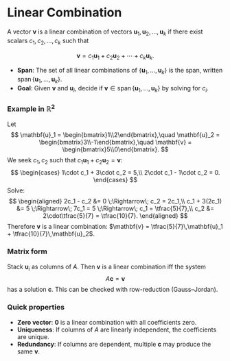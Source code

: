 # Linear Combination

A vector $\mathbf{v}$ is a linear combination of vectors $\mathbf{u}_1,\mathbf{u}_2,\dots,\mathbf{u}_k$ if there exist scalars $c_1, c_2, \dots, c_k$ such that

$$
\mathbf{v} = c_1\mathbf{u}_1 + c_2\mathbf{u}_2 + \cdots + c_k\mathbf{u}_k.
$$

- **Span**: The set of all linear combinations of $\{\mathbf{u}_1,\dots,\mathbf{u}_k\}$ is the span, written $\operatorname{span}\{\mathbf{u}_1,\dots,\mathbf{u}_k\}$.
- **Goal**: Given $\mathbf{v}$ and $\mathbf{u}_i$, decide if $\mathbf{v}\in\operatorname{span}\{\mathbf{u}_1,\dots,\mathbf{u}_k\}$ by solving for $c_i$.

### Example in $\mathbb{R}^2$
Let
$$
\mathbf{u}_1 = \begin{bmatrix}1\\2\end{bmatrix},\quad
\mathbf{u}_2 = \begin{bmatrix}3\\-1\end{bmatrix},\quad
\mathbf{v}   = \begin{bmatrix}5\\0\end{bmatrix}.
$$
We seek $c_1,c_2$ such that $c_1\mathbf{u}_1 + c_2\mathbf{u}_2 = \mathbf{v}$:
$$
\begin{cases}
1\cdot c_1 + 3\cdot c_2 = 5,\\
2\cdot c_1 - 1\cdot c_2 = 0.
\end{cases}
$$
Solve:
$$
\begin{aligned}
2c_1 - c_2 &= 0 \;\Rightarrow\; c_2 = 2c_1,\\
c_1 + 3(2c_1) &= 5 \;\Rightarrow\; 7c_1 = 5 \;\Rightarrow\; c_1 = \tfrac{5}{7},\\
c_2 &= 2\cdot\tfrac{5}{7} = \tfrac{10}{7}.
\end{aligned}
$$
Therefore $\mathbf{v}$ is a linear combination: $\mathbf{v} = \tfrac{5}{7}\,\mathbf{u}_1 + \tfrac{10}{7}\,\mathbf{u}_2$.

### Matrix form
Stack $\mathbf{u}_i$ as columns of $A$. Then $\mathbf{v}$ is a linear combination iff the system
$$
A\mathbf{c} = \mathbf{v}
$$
has a solution $\mathbf{c}$. This can be checked with row-reduction (Gauss–Jordan).

### Quick properties
- **Zero vector**: $\mathbf{0}$ is a linear combination with all coefficients zero.
- **Uniqueness**: If columns of $A$ are linearly independent, the coefficients are unique.
- **Redundancy**: If columns are dependent, multiple $\mathbf{c}$ may produce the same $\mathbf{v}$.


